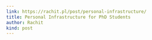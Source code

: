 ```yaml
---
link: https://rachit.pl/post/personal-infrastructure/
title: Personal Infrastructure for PhD Students
author: Rachit
kind: post
---
```

